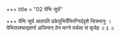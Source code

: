 +++
title = "02 येभिः सूर्य"

+++
येभिः सूर्य आतपति प्रकेतुभिर्येभिरग्निर्ददृशे चित्रभानुः ।  
येभिरापश्चन्द्रवर्णा अजिन्वन् तेन माग्ने वर्चसा सं सृजेह ॥ ३ ॥